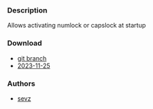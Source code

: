 ### Description
Allows activating numlock or capslock at startup

### Download
- [git branch](https://codeberg.org/sevz/dwl/src/branch/numlock-capslock)
- [2023-11-25](https://codeberg.org/dwl/dwl-patches/raw/branch/main/patches/numlock-capslock/numlock-capslock.patch)

### Authors
- [sevz](https://codeberg.org/sevz)

